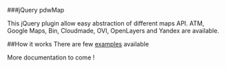 ###jQuery pdwMap

This jQuery plugin allow easy abstraction of different maps API. ATM, Google Maps, Bin, Cloudmade, OVI, OpenLayers and Yandex are available.

##How it works
There are few [examples](https://github.com/bmichotte/jquery-pdwMap/blob/master/example) available

More documentation to come !